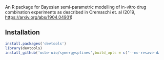 An R package for Bayesian semi-parametric modelling of in-vitro drug combination experiments as described in Cremaschi et. al (2019, https://arxiv.org/abs/1904.04901)

## Installation

```r
install.packages('devtools')
library(devtools)
install_github('ocbe-uio/synergysplines',build_opts = c("--no-resave-data", "--no-manual"))
```

